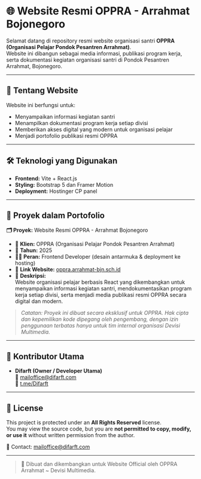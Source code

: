 # 🌐 Website Resmi OPPRA - Arrahmat Bojonegoro

Selamat datang di repository resmi website organisasi santri **OPPRA (Organisasi Pelajar Pondok Pesantren Arrahmat)**.  
Website ini dibangun sebagai media informasi, publikasi program kerja, serta dokumentasi kegiatan organisasi santri di Pondok Pesantren Arrahmat, Bojonegoro.

---

## 📌 Tentang Website

Website ini berfungsi untuk:

- Menyampaikan informasi kegiatan santri
- Menampilkan dokumentasi program kerja setiap divisi
- Memberikan akses digital yang modern untuk organisasi pelajar
- Menjadi portofolio publikasi resmi OPPRA

---

## 🛠️ Teknologi yang Digunakan

- **Frontend:** Vite + React.js
- **Styling:** Bootstrap 5 dan Framer Motion
- **Deployment:** Hostinger CP panel

---

## 🧾 Proyek dalam Portofolio

**🗂️ Proyek:** Website Resmi OPPRA - Arrahmat Bojonegoro  
- 📍 **Klien:** OPPRA (Organisasi Pelajar Pondok Pesantren Arrahmat)  
- 📅 **Tahun:** 2025  
- 🧑‍💻 **Peran:** Frontend Developer (desain antarmuka & deployment ke hosting)  
- 🔗 **Link Website:** [oppra.arrahmat-bjn.sch.id](https://oppra.arrahmat-bjn.sch.id/)  
- 📝 **Deskripsi:**  
  Website organisasi pelajar berbasis React yang dikembangkan untuk menyampaikan informasi kegiatan santri, mendokumentasikan program kerja setiap divisi, serta menjadi media publikasi resmi OPPRA secara digital dan modern.

> _Catatan: Proyek ini dibuat secara eksklusif untuk OPPRA. Hak cipta dan kepemilikan kode dipegang oleh pengembang, dengan izin penggunaan terbatas hanya untuk tim internal organisasi Devisi Multimedia._


---

## 👥 Kontributor Utama

- **Difarft (Owner / Developer Utama)**  
  📧 [mailoffice@difarft.com](mailto:mailoffice@difarft.com)  
  📲 [t.me/Difarft](https://t.me/Difarft)

---

## 🔐 License

This project is protected under an **All Rights Reserved** license.  
You may view the source code, but you are **not permitted to copy, modify, or use it** without written permission from the author.

📩 Contact: [mailoffice@difarft.com](mailto:mailoffice@difarft.com)

---

> 📌 Dibuat dan dikembangkan untuk Website Official oleh OPPRA Arrahmat ~ Devisi Multimedia.
